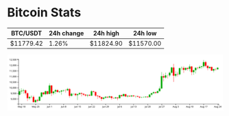 # Bitcoin Stats

BTC/USDT|24h change|24h high|24h low|
|---|---|---|---|
|$11779.42|1.26%|$11824.90|$11570.00|

<img src="./chart.svg">
